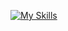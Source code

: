 [![My Skills](https://skillicons.dev/icons?i=py,pytorch,flask,postgres,latex,linux,docker,bash,git,c,cpp,cmake,opencv&theme=light)](https://skillicons.dev)

